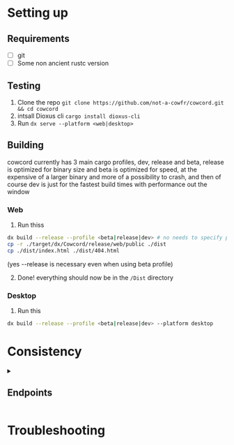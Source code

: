 # Setting up

## Requirements

- [ ] git
- [ ] Some non ancient rustc version

## Testing

1. Clone the repo `git clone https://github.com/not-a-cowfr/cowcord.git && cd cowcord`
2. intsall Dioxus cli `cargo install dioxus-cli`
3. Run `dx serve --platform <web|desktop>`

## Building

cowcord currently has 3 main cargo profiles, dev, release and beta, release is optimized for binary size and beta is optimized for speed, at the expensive of a larger binary and more of a possibility to crash, and then of course dev is just for the fastest build times with performance out the window

### Web

1. Run thiss
```sh
dx build --release --profile <beta|release|dev> # no needs to specify platform, web is the default
cp -r ./target/dx/Cowcord/release/web/public ./dist
cp ./dist/index.html ./dist/404.html
```
(yes --release is necessary even when using beta profile)
<!--
2. Optimize wasm, run this
```sh
sudo apt-get update
sudo apt-get install -y binaryen
wasm-opt dist/assets/dioxus/Cowcord_bg.wasm -o dist/assets/dioxus/Cowcord_bg.wasm -O4 # O4 for speed OZ for binary size
```
-->
2. Done! everything should now be in the `/Dist` directory

### Desktop

1. Run this
```sh
dx build --release --profile <beta|release|dev> --platform desktop
```

# Consistency

<details><summary><h2>Endpoints</h2></summary>

### 1. Declaring Endpoints

If the endpoint has no changing string query fields or a part of the url is not always the same, then define it as a const, like this:
```rust
pub const SUPER_COOL_ENDPOINT: &str = "/super/cool";
```

However, with a lot of endpoints they have something that changes, like maybe a part of the url is a guild id, or it needs some strign qiery parameters, in this case you would define it as a function, keeping the upper snake case, example:
```rust
pub fn SUPER_COOL_ENDPOINT_ENDPOINT(some_id: Snowflake, query: QueryStringParamsStruct) -> String {
	format!("/super/{}/cool{}", some_id, to_string_query(query))
}
```

Also important, make sure to end the variable/struct/function/type name with what is format
```rust
/// notice the ENDPOINT at the end
pub const SUPER_COOL_ENDPOINT: &str = "/super/cool";

pub struct SuperCoolRequest {}

pub type SuperCoolResponse = SomeOtherThing;
```

And finally, make sure to include importnat info witht he endpoint, for example:
```rust
/// Type: post
///
/// supports Super-Cool-Header header
///
/// requires SUPER_COOL permission
pub const SUPER_COOL_ENDPOINT: &str = "/super/cool";
```

<!-- ### 2. Keep request and response structs seperate, even if they're the same
This is because if in the future if one changes its very easy to edit them and it just -->

</details>

# Troubleshooting
